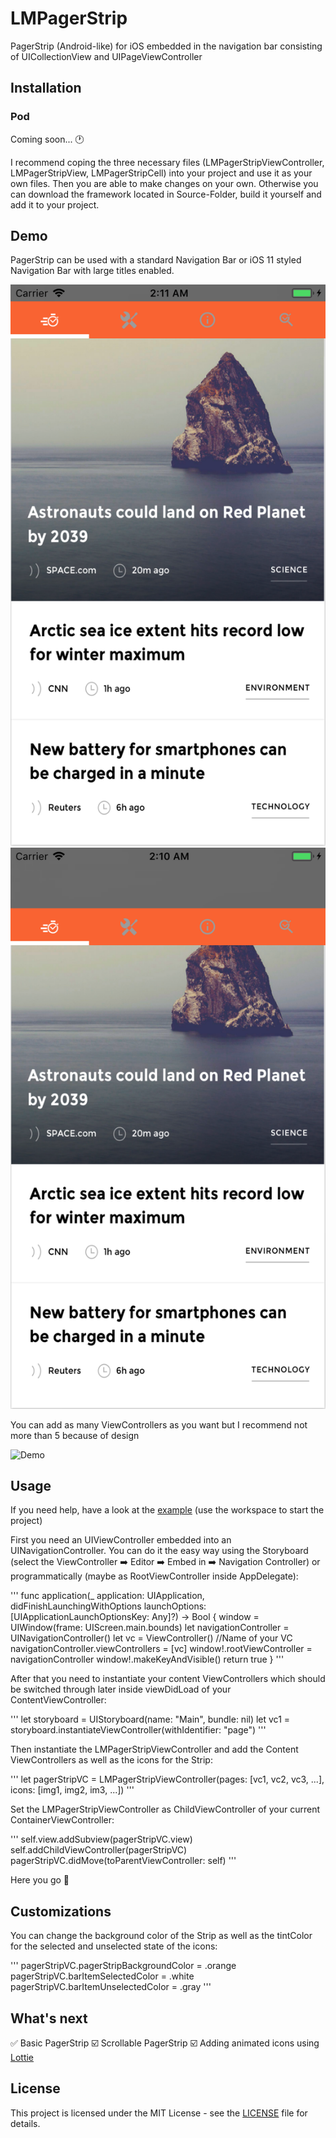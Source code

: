 # LMPagerStrip
PagerStrip (Android-like) for iOS embedded in the navigation bar consisting of UICollectionView and UIPageViewController

## Installation
### Pod
Coming soon... 🕐

I recommend coping the three necessary files (LMPagerStripViewController, LMPagerStripView, LMPagerStripCell) into your project and use it as your own files. Then you are able to make changes on your own. Otherwise you can download the framework located in Source-Folder, build it yourself and add it to your project.

## Demo
PagerStrip can be used with a standard Navigation Bar or iOS 11 styled Navigation Bar with large titles enabled.

![Standard NavBar](https://github.com/lmoedl/LMPagerStrip/blob/master/Design/normal-nav-bar.png) <!-- .element height="50%" width="50%" --> ![iOS 11 NavBar](https://github.com/lmoedl/LMPagerStrip/blob/master/Design/ios11-nav-bar.png)

You can add as many ViewControllers as you want but I recommend not more than 5 because of design

![Demo](https://github.com/lmoedl/LMPagerStrip/blob/master/Design/Demo.gif)

## Usage
If you need help, have a look at the [example](https://github.com/lmoedl/LMPagerStrip/tree/master/Example) (use the workspace to start the project)

First you need an UIViewController embedded into an UINavigationController. You can do it the easy way using the Storyboard (select the ViewController ➡️ Editor ➡️ Embed in ➡️ Navigation Controller) or programmatically (maybe as RootViewController inside AppDelegate):

'''
func application(_ application: UIApplication, didFinishLaunchingWithOptions launchOptions: [UIApplicationLaunchOptionsKey: Any]?) -> Bool {
window = UIWindow(frame: UIScreen.main.bounds)
let navigationController = UINavigationController()
let vc = ViewController()    //Name of your VC
navigationController.viewControllers = [vc]
window!.rootViewController = navigationController
window!.makeKeyAndVisible()
return true
}
'''

After that you need to instantiate your content ViewControllers which should be switched through later inside viewDidLoad of your ContentViewController:

'''
let storyboard = UIStoryboard(name: "Main", bundle: nil)
let vc1 = storyboard.instantiateViewController(withIdentifier: "page")
'''

Then instantiate the LMPagerStripViewController and add the Content ViewControllers as well as the icons for the Strip:

'''
let pagerStripVC = LMPagerStripViewController(pages: [vc1, vc2, vc3, ...], icons: [img1, img2, im3, ...])
'''

Set the LMPagerStripViewController as ChildViewController of your current ContainerViewController:

'''
self.view.addSubview(pagerStripVC.view)
self.addChildViewController(pagerStripVC)
pagerStripVC.didMove(toParentViewController: self)
'''

Here you go 🚀

## Customizations
You can change the background color of the Strip as well as the tintColor for the selected and unselected state of the icons:

'''
pagerStripVC.pagerStripBackgroundColor = .orange
pagerStripVC.barItemSelectedColor = .white
pagerStripVC.barItemUnselectedColor = .gray
'''

## What's next

✅ Basic PagerStrip
☑️ Scrollable PagerStrip
☑️ Adding animated icons using [Lottie](https://github.com/airbnb/lottie-ios)

## License


This project is licensed under the MIT License - see the [LICENSE](LICENSE) file for details.






